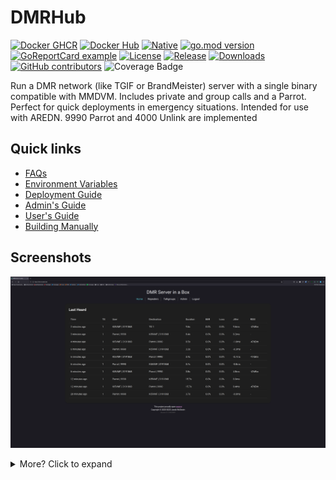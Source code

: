 # DMRHub

[![Docker GHCR](https://github.com/USA-RedDragon/DMRHub/actions/workflows/docker-ghcr.yaml/badge.svg)](https://github.com/USA-RedDragon/DMRHub/actions/workflows/docker-ghcr.yaml) [![Docker Hub](https://github.com/USA-RedDragon/DMRHub/actions/workflows/docker-hub.yaml/badge.svg)](https://github.com/USA-RedDragon/DMRHub/actions/workflows/docker-hub.yaml) [![Native](https://github.com/USA-RedDragon/DMRHub/actions/workflows/release.yaml/badge.svg)](https://github.com/USA-RedDragon/DMRHub/actions/workflows/release.yaml) [![go.mod version](https://img.shields.io/github/go-mod/go-version/USA-RedDragon/DMRHub.svg)](https://github.com/USA-RedDragon/DMRHub) [![GoReportCard example](https://goreportcard.com/badge/github.com/USA-RedDragon/DMRHub)](https://goreportcard.com/report/github.com/USA-RedDragon/DMRHub) [![License](https://badgen.net/github/license/USA-RedDragon/DMRHub)](https://github.com/USA-RedDragon/DMRHub/blob/master/LICENSE) [![Release](https://img.shields.io/github/release/USA-RedDragon/DMRHub.svg)](https://GitHub.com/USA-RedDragon/DMRHub/releases/) [![Downloads](https://img.shields.io/github/downloads/USA-RedDragon/DMRHub/total.svg)](https://GitHub.com/USA-RedDragon/DMRHub/releases/) [![GitHub contributors](https://badgen.net/github/contributors/USA-RedDragon/DMRHub)](https://GitHub.com/USA-RedDragon/DMRHub/graphs/contributors/) ![Coverage Badge](https://img.shields.io/endpoint?url=https://gist.githubusercontent.com/USA-RedDragon/89c9d2857a93c0cdc9ab5c21cc52acc2/raw/DMRHub.json)

Run a DMR network (like TGIF or BrandMeister) server with a single binary compatible with MMDVM. Includes private and group calls and a Parrot. Perfect for quick deployments in emergency situations. Intended for use with AREDN. 9990 Parrot and 4000 Unlink are implemented

## Quick links

- [FAQs](https://github.com/USA-RedDragon/DMRHub/wiki/FAQ)
- [Environment Variables](https://github.com/USA-RedDragon/DMRHub/wiki/Environment-Variables)
- [Deployment Guide](https://github.com/USA-RedDragon/DMRHub/wiki/Deployment-Guide)
- [Admin's Guide](https://github.com/USA-RedDragon/DMRHub/wiki/Admin's-Guide)
- [User's Guide](https://github.com/USA-RedDragon/DMRHub/wiki/User's-Guide)
- [Building Manually](https://github.com/USA-RedDragon/DMRHub/wiki/Building-Manually)

## Screenshots

![Lastheard](/doc/Screenshots/lastheard.png)

<details>
  <summary>More? Click to expand</summary>

![Repeaters](doc/Screenshots/repeaters.png)

![Easy Repeater Enrollment](doc/Screenshots/repeaters-easy.png)

![Repeater Management](doc/Screenshots/repeaters-edit.png)

![Talkgroup List](doc/Screenshots/talkgroups.png)

![Talkgroup Ownership](doc/Screenshots/talkgroup-ownership.png)

![User Approval](doc/Screenshots/user-approval.png)
</details>
